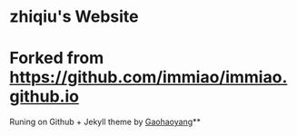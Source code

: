 # zhiqiu's Website
# Forked from https://github.com/immiao/immiao.github.io

Runing on Github + Jekyll theme by [Gaohaoyang](https://github.com/Gaohaoyang/gaohaoyang.github.io)**

